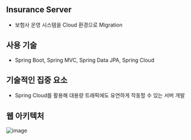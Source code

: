 ## Insurance Server

- 보험사 운영 시스템을 Cloud 환경으로 Migration

## 사용 기술

- Spring Boot, Spring MVC, Spring Data JPA, Spring Cloud

## 기술적인 집중 요소

- Spring Cloud를 활용해 대용량 트래픽에도 유연하게 작동할 수 있는 서버 개발

## 웹 아키텍처
![image](https://user-images.githubusercontent.com/60809936/152491605-2fc4d823-58b3-4e89-a4d6-2b4754427435.png)

